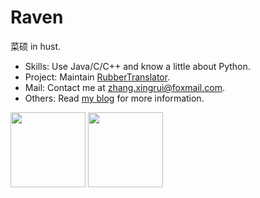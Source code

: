 # Raven

菜硕 in hust.
- Skills: Use Java/C/C++ and know a little about Python.
- Project: Maintain [RubberTranslator](https://github.com/ravenxrz/RubberTranslator).
- Mail: Contact me at zhang.xingrui@foxmail.com.
- Others: Read [my blog](https://www.ravenxrz.ink) for more information.

<p float="left">
  <img height="120" align="center" src="https://github-readme-stats.vercel.app/api?username=ravenxrz&show_icons=true&include_all_commits=true&count_private=true&hide=contribs,prs,issues&theme=vue" />
  <img height="120" align="center" src="https://github-readme-stats.vercel.app/api/top-langs/?username=ravenxrz&&layout=compact&theme=vue&hide=javascript,html,Stylus" />
</p>

